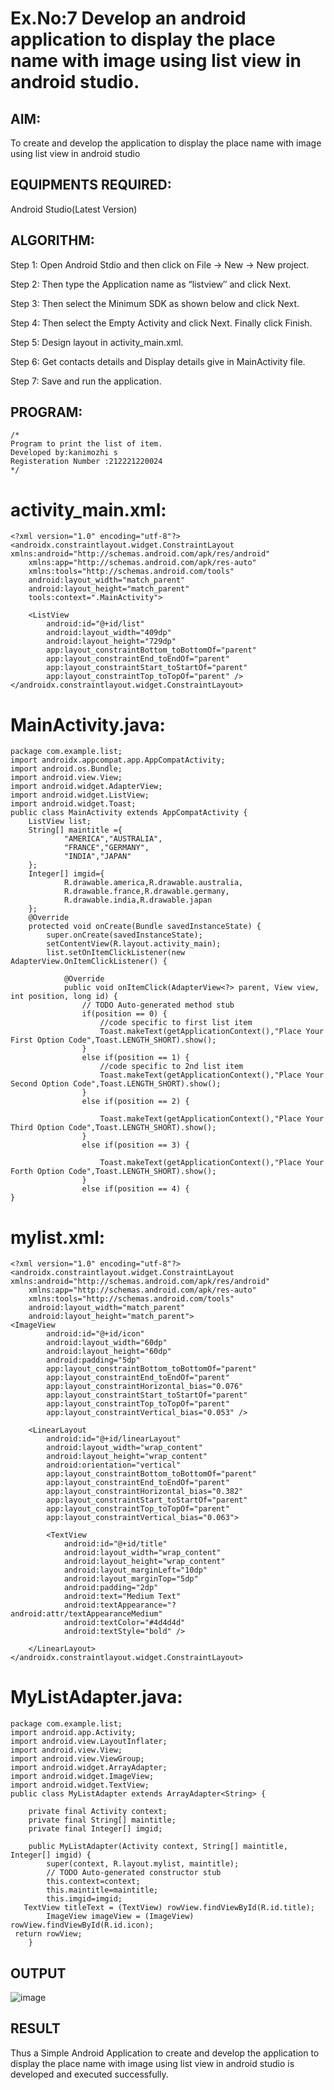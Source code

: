 
# Ex.No:7 Develop an android application to display the place name with image using list view in android studio.

## AIM:
To create and develop the application to display the place name with image using list view in android studio

## EQUIPMENTS REQUIRED:
Android Studio(Latest Version)

## ALGORITHM:

Step 1: Open Android Stdio and then click on File -> New -> New project.

Step 2: Then type the Application name as “listview″ and click Next. 

Step 3: Then select the Minimum SDK as shown below and click Next.

Step 4: Then select the Empty Activity and click Next. Finally click Finish.

Step 5: Design layout in activity_main.xml.

Step 6: Get contacts details and Display details give in MainActivity file.

Step 7: Save and run the application.

## PROGRAM:
```
/*
Program to print the list of item.
Developed by:kanimozhi s
Registeration Number :212221220024
*/
```
# activity_main.xml:
~~~
<?xml version="1.0" encoding="utf-8"?>
<androidx.constraintlayout.widget.ConstraintLayout xmlns:android="http://schemas.android.com/apk/res/android"
    xmlns:app="http://schemas.android.com/apk/res-auto"
    xmlns:tools="http://schemas.android.com/tools"
    android:layout_width="match_parent"
    android:layout_height="match_parent"
    tools:context=".MainActivity">

    <ListView
        android:id="@+id/list"
        android:layout_width="409dp"
        android:layout_height="729dp"
        app:layout_constraintBottom_toBottomOf="parent"
        app:layout_constraintEnd_toEndOf="parent"
        app:layout_constraintStart_toStartOf="parent"
        app:layout_constraintTop_toTopOf="parent" />
</androidx.constraintlayout.widget.ConstraintLayout>
~~~
# MainActivity.java:
~~~
package com.example.list;
import androidx.appcompat.app.AppCompatActivity;
import android.os.Bundle;
import android.view.View;
import android.widget.AdapterView;
import android.widget.ListView;
import android.widget.Toast;
public class MainActivity extends AppCompatActivity {
    ListView list;
    String[] maintitle ={
            "AMERICA","AUSTRALIA",
            "FRANCE","GERMANY",
            "INDIA","JAPAN"
    };
    Integer[] imgid={
            R.drawable.america,R.drawable.australia,
            R.drawable.france,R.drawable.germany,
            R.drawable.india,R.drawable.japan
    };
    @Override
    protected void onCreate(Bundle savedInstanceState) {
        super.onCreate(savedInstanceState);
        setContentView(R.layout.activity_main);
        list.setOnItemClickListener(new AdapterView.OnItemClickListener() {

            @Override
            public void onItemClick(AdapterView<?> parent, View view, int position, long id) {
                // TODO Auto-generated method stub
                if(position == 0) {
                    //code specific to first list item
                    Toast.makeText(getApplicationContext(),"Place Your First Option Code",Toast.LENGTH_SHORT).show();
                }
                else if(position == 1) {
                    //code specific to 2nd list item
                    Toast.makeText(getApplicationContext(),"Place Your Second Option Code",Toast.LENGTH_SHORT).show();
                }
                else if(position == 2) {

                    Toast.makeText(getApplicationContext(),"Place Your Third Option Code",Toast.LENGTH_SHORT).show();
                }
                else if(position == 3) {

                    Toast.makeText(getApplicationContext(),"Place Your Forth Option Code",Toast.LENGTH_SHORT).show();
                }
                else if(position == 4) {
}
~~~
# mylist.xml:
~~~
<?xml version="1.0" encoding="utf-8"?>
<androidx.constraintlayout.widget.ConstraintLayout xmlns:android="http://schemas.android.com/apk/res/android"
    xmlns:app="http://schemas.android.com/apk/res-auto"
    xmlns:tools="http://schemas.android.com/tools"
    android:layout_width="match_parent"
    android:layout_height="match_parent">
<ImageView
        android:id="@+id/icon"
        android:layout_width="60dp"
        android:layout_height="60dp"
        android:padding="5dp"
        app:layout_constraintBottom_toBottomOf="parent"
        app:layout_constraintEnd_toEndOf="parent"
        app:layout_constraintHorizontal_bias="0.076"
        app:layout_constraintStart_toStartOf="parent"
        app:layout_constraintTop_toTopOf="parent"
        app:layout_constraintVertical_bias="0.053" />

    <LinearLayout
        android:id="@+id/linearLayout"
        android:layout_width="wrap_content"
        android:layout_height="wrap_content"
        android:orientation="vertical"
        app:layout_constraintBottom_toBottomOf="parent"
        app:layout_constraintEnd_toEndOf="parent"
        app:layout_constraintHorizontal_bias="0.382"
        app:layout_constraintStart_toStartOf="parent"
        app:layout_constraintTop_toTopOf="parent"
        app:layout_constraintVertical_bias="0.063">

        <TextView
            android:id="@+id/title"
            android:layout_width="wrap_content"
            android:layout_height="wrap_content"
            android:layout_marginLeft="10dp"
            android:layout_marginTop="5dp"
            android:padding="2dp"
            android:text="Medium Text"
            android:textAppearance="?android:attr/textAppearanceMedium"
            android:textColor="#4d4d4d"
            android:textStyle="bold" />

    </LinearLayout>
</androidx.constraintlayout.widget.ConstraintLayout>
~~~
# MyListAdapter.java:
~~~
package com.example.list;
import android.app.Activity;
import android.view.LayoutInflater;
import android.view.View;
import android.view.ViewGroup;
import android.widget.ArrayAdapter;
import android.widget.ImageView;
import android.widget.TextView;
public class MyListAdapter extends ArrayAdapter<String> {

    private final Activity context;
    private final String[] maintitle;
    private final Integer[] imgid;

    public MyListAdapter(Activity context, String[] maintitle, Integer[] imgid) {
        super(context, R.layout.mylist, maintitle);
        // TODO Auto-generated constructor stub
        this.context=context;
        this.maintitle=maintitle;
        this.imgid=imgid;
   TextView titleText = (TextView) rowView.findViewById(R.id.title);
        ImageView imageView = (ImageView) rowView.findViewById(R.id.icon);
 return rowView;
    }
~~~

## OUTPUT
![image](https://github.com/Kani-004/Mobile-Application-Development/assets/129577149/1453c44f-6f4d-4c7c-a904-a64183806b26)

## RESULT
Thus a Simple Android Application to create and develop the application to display the place name with image using list view in android studio is developed and executed successfully.
